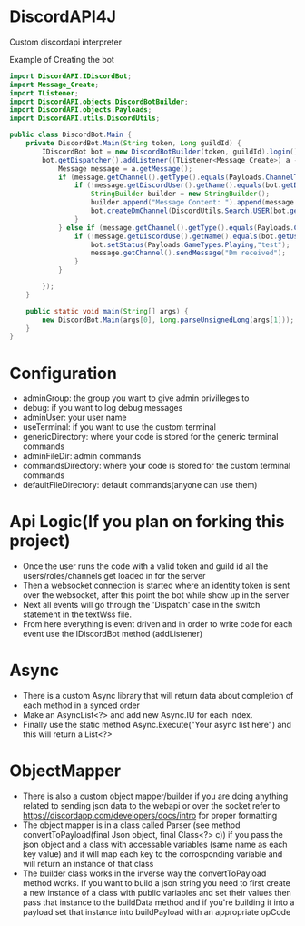 # DiscordAPI4J
Custom discordapi interpreter  <br />

Example of Creating the bot
```java
import DiscordAPI.IDiscordBot;
import Message_Create;
import TListener;
import DiscordAPI.objects.DiscordBotBuilder;
import DiscordAPI.objects.Payloads;
import DiscordAPI.utils.DiscordUtils;

public class DiscordBot.Main {
    private DiscordBot.Main(String token, Long guildId) {
        IDiscordBot bot = new DiscordBotBuilder(token, guildId).login();
        bot.getDispatcher().addListener((TListener<Message_Create>) a -> {
            Message message = a.getMessage();
            if (message.getChannel().getType().equals(Payloads.ChannelTypes.textChannel)) {
                if (!message.getDiscordUser().getName().equals(bot.getDiscordUser().getName()) && message.getChannel().getName().toLowerCase().equals("bot")) {
                    StringBuilder builder = new StringBuilder();
                    builder.append("Message Content: ").append(message.getContent()).append("\n").append("Message author: ").append(message.getDiscordUse().getName()).append("\n").append("Channel Name: ").append(message.getChannel().getName()).append("\n").append("Guild id: ").append(bot.getGuildId());
                    bot.createDmChannel(DiscordUtils.Search.USER(bot.getUsers(), "luminol")).sendMessage(String.valueOf(builder));
                }
            } else if (message.getChannel().getType().equals(Payloads.ChannelTypes.dmChannel)) {
                if (!message.getDiscordUse().getName().equals(bot.getUser().getName())) {
                    bot.setStatus(Payloads.GameTypes.Playing,"test");
                    message.getChannel().sendMessage("Dm received");
                }
            }

        });
    }

    public static void main(String[] args) {
        new DiscordBot.Main(args[0], Long.parseUnsignedLong(args[1]));
    }
}

```
# Configuration
 * adminGroup: the group you want to give admin privilleges to
 * debug: if you want to log debug messages
 * adminUser: your user name
 * useTerminal: if you want to use the custom terminal
 * genericDirectory: where your code is stored for the generic terminal commands
 * adminFileDir: admin commands
 * commandsDirectory: where your code is stored for the custom terminal commands
 * defaultFileDirectory: default commands(anyone can use them)
 
# Api Logic(If you plan on forking this project)
 * Once the user runs the code with a valid token and guild id all the users/roles/channels get loaded in for the server
 * Then a websocket connection is started where an identity token is sent over the websocket, after this point the bot while show up in the server
 * Next all events will go through the 'Dispatch' case in the switch statement in the textWss file.
 * From here everything is event driven and in order to write code for each event use the IDiscordBot method (addListener)
# Async
 * There is a custom Async library that will return data about completion of each method in a synced order
 * Make an AsyncList<?> and add new Async.IU for each index.
 * Finally use the static method Async.Execute("Your async list here") and this will return a List<?>
# ObjectMapper
 * There is also a custom object mapper/builder if you are doing anything related to sending json data to the webapi or over the socket refer to https://discordapp.com/developers/docs/intro for proper formatting
 * The object mapper is in a class called Parser (see method convertToPayload(final Json object, final Class<?> c)) if you pass the json object and a class with accessable variables (same name as each key value) and it will map each key to the corrosponding variable and will return an instance of that class
 * The builder class works in the inverse way the convertToPayload method works. If you want to build a json string you need to first create a new instance of a class with public variables and set their values then pass that instance to the buildData method and if you're building it into a payload set that instance into buildPayload with an appropriate opCode
